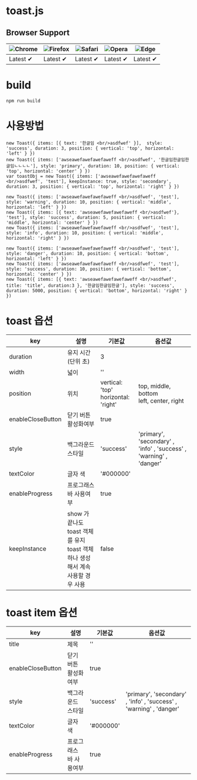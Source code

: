 # toast.js


## Browser Support

![Chrome](https://raw.github.com/alrra/browser-logos/master/src/chrome/chrome_48x48.png) | ![Firefox](https://raw.github.com/alrra/browser-logos/master/src/firefox/firefox_48x48.png) | ![Safari](https://raw.github.com/alrra/browser-logos/master/src/safari/safari_48x48.png) | ![Opera](https://raw.github.com/alrra/browser-logos/master/src/opera/opera_48x48.png) | ![Edge](https://raw.github.com/alrra/browser-logos/master/src/edge/edge_48x48.png)  
--- | --- | --- | --- | --- |  
Latest ✔ | Latest ✔ | Latest ✔ | Latest ✔ | Latest ✔ |  


# build
```
npm run build

```

# 사용방법
```
new Toast({ items: [{ text: '한글임 <br/>asdfwef' }],  style: 'success', duration: 3, position: { vertical: 'top', horizontal: 'left' } })
new Toast({ items: ['awseawefawefawefaweff <br/>asdfwef', '한글임한글임한글임ㄴㄴㄴㄴ'], style: 'primary', duration: 10, position: { vertical: 'top', horizontal: 'center' } })
var toastObj = new Toast({ items: ['awseawefawefawefaweff <br/>asdfwef', 'test'], keepInstance: true, style: 'secondary', duration: 3, position: { vertical: 'top', horizontal: 'right' } })

new Toast({ items: ['awseawefawefawefaweff <br/>asdfwef', 'test'], style: 'warning', duration: 10, position: { vertical: 'middle', horizontal: 'left' } })
new Toast({ items: [{ text: 'awseawefawefawefaweff <br/>asdfwef'}, 'test'], style: 'success', duration: 5, position: { vertical: 'middle', horizontal: 'center' } })
new Toast({ items: ['awseawefawefawefaweff <br/>asdfwef', 'test'], style: 'info', duration: 10, position: { vertical: 'middle', horizontal: 'right' } })

new Toast({ items: ['awseawefawefawefaweff <br/>asdfwef', 'test'], style: 'danger', duration: 10, position: { vertical: 'bottom', horizontal: 'left' } })
new Toast({ items: ['awseawefawefawefaweff <br/>asdfwef', 'test'], style: 'success', duration: 10, position: { vertical: 'bottom', horizontal: 'center' } })
new Toast({ items: [{ text: 'awseawefawefawefaweff <br/>asdfwef', title: 'title', duration:3 }, '한글임한글임한글'], style: 'success', duration: 5000, position: { vertical: 'bottom', horizontal: 'right' } })

```
  

# toast 옵션
| key | 설명 | 기본값 | 옵션값 |
|-----|------|-----|-----|
| duration |  유지 시간(단위 초) |  3 |  |
| width |  넓이 |  '' |  |
| position |   위치 |   vertical: 'top' <br> horizontal: 'right'   |  top, middle, bottom <br>  left, center, right
| enableCloseButton |  닫기 버튼 활성화여부 |  true |  |
| style |  백그라운드 스타일 |  'success' | 'primary', 'secondary' , 'info' , 'success' , 'warning' , 'danger' |
| textColor |  글자 색 |  '#000000' | |
| enableProgress |  프로그래스 바 사용여부 |  true |  |
| keepInstance |  show 가 끝나도 toast 객체를 유지 <br> toast 객체 하나 생성해서 계속 사용할 경우 사용 |  false | 
  


# toast item 옵션
| key | 설명 | 기본값 | 옵션값 |
|-----|------|-----|-----|
| title |  제목 |  '' |  |
| enableCloseButton |  닫기 버튼 활성화여부 |  true |  |
| style |  백그라운드 스타일 |  'success' | 'primary', 'secondary' , 'info' , 'success' , 'warning' , 'danger' |
| textColor |  글자 색 |  '#000000' | |
| enableProgress |  프로그래스 바 사용여부 |  true | |

```